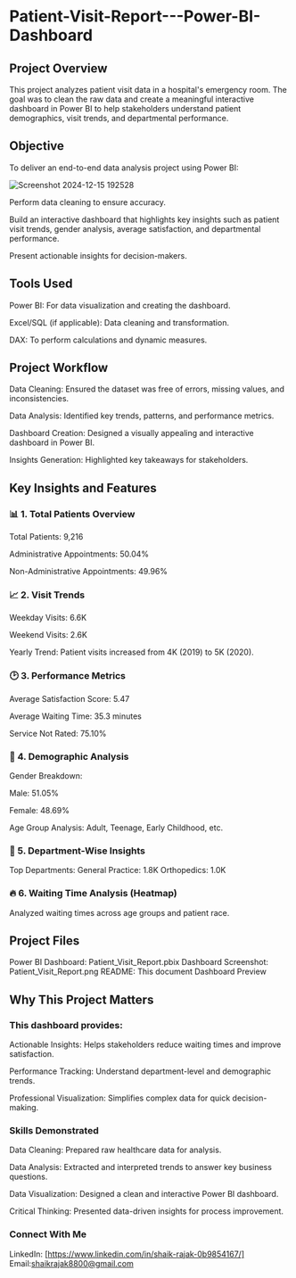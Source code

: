 # Patient-Visit-Report---Power-BI-Dashboard

## Project Overview
This project analyzes patient visit data in a hospital's emergency room. The goal was to clean the raw data and create a meaningful interactive dashboard in Power BI to help stakeholders understand patient demographics, visit trends, and departmental performance.

## Objective
To deliver an end-to-end data analysis project using Power BI:


![Screenshot 2024-12-15 192528](https://github.com/user-attachments/assets/ecdd2266-67a0-4761-adde-71fd69d3ca4c)






Perform data cleaning to ensure accuracy.

Build an interactive dashboard that highlights key insights such as patient visit trends, gender analysis, average satisfaction, and departmental performance.

Present actionable insights for decision-makers.

## Tools Used
Power BI: For data visualization and creating the dashboard.

Excel/SQL (if applicable): Data cleaning and transformation.

DAX: To perform calculations and dynamic measures.

## Project Workflow
Data Cleaning: Ensured the dataset was free of errors, missing values, and inconsistencies.

Data Analysis: Identified key trends, patterns, and performance metrics.

Dashboard Creation: Designed a visually appealing and interactive dashboard in Power BI.

Insights Generation: Highlighted key takeaways for stakeholders.

## Key Insights and Features
### 📊 1. Total Patients Overview
Total Patients: 9,216

Administrative Appointments: 50.04%

Non-Administrative Appointments: 49.96%

### 📈 2. Visit Trends
Weekday Visits: 6.6K

Weekend Visits: 2.6K

Yearly Trend: Patient visits increased from 4K (2019) to 5K (2020).

### 🕑 3. Performance Metrics
Average Satisfaction Score: 5.47

Average Waiting Time: 35.3 minutes

Service Not Rated: 75.10%

### 👥 4. Demographic Analysis
Gender Breakdown:

Male: 51.05%

Female: 48.69%

Age Group Analysis: Adult, Teenage, Early Childhood, etc.

### 🏥 5. Department-Wise Insights
Top Departments:
General Practice: 1.8K
Orthopedics: 1.0K
### 🔥 6. Waiting Time Analysis (Heatmap)
Analyzed waiting times across age groups and patient race.
## Project Files
Power BI Dashboard: Patient_Visit_Report.pbix
Dashboard Screenshot: Patient_Visit_Report.png
README: This document
Dashboard Preview

## Why This Project Matters
### This dashboard provides:

Actionable Insights: Helps stakeholders reduce waiting times and improve satisfaction.

Performance Tracking: Understand department-level and demographic trends.

Professional Visualization: Simplifies complex data for quick decision-making.

### Skills Demonstrated
Data Cleaning: Prepared raw healthcare data for analysis.

Data Analysis: Extracted and interpreted trends to answer key business questions.

Data Visualization: Designed a clean and interactive Power BI dashboard.

Critical Thinking: Presented data-driven insights for process improvement.


### Connect With Me
LinkedIn: [https://www.linkedin.com/in/shaik-rajak-0b9854167/]
Email:shaikrajak8800@gmail.com
